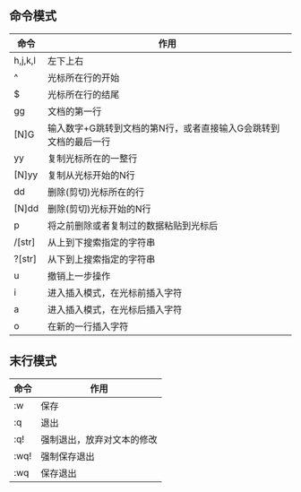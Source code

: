 ## 命令模式
命令|作用|
-----|-----
h,j,k,l|左下上右
^|光标所在行的开始
$|光标所在行的结尾
gg|文档的第一行
[N]G|输入数字+G跳转到文档的第N行，或者直接输入G会跳转到文档的最后一行
yy|复制光标所在的一整行
[N]yy|复制从光标开始的N行
dd|删除(剪切)光标所在的行
[N]dd|删除(剪切)光标开始的N行
p|将之前删除或者复制过的数据粘贴到光标后
/[str]|从上到下搜索指定的字符串
?[str]|从下到上搜索指定的字符串
u|撤销上一步操作
i|进入插入模式，在光标前插入字符
a|进入插入模式，在光标后插入字符
o|在新的一行插入字符

## 末行模式
命令|作用
-----|-----
:w|保存
:q|退出
:q!|强制退出，放弃对文本的修改
:wq!|强制保存退出
:wq|保存退出